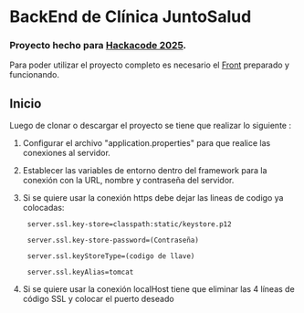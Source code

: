 # BackEnd de Clínica JuntoSalud

### Proyecto hecho para [Hackacode 2025](https://hackacode.todocodeacademy.com/).

Para poder utilizar el proyecto completo es necesario el [Front](https://github.com/avacco/hackaton-frontend) preparado y funcionando.

## Inicio

Luego de clonar o descargar el proyecto se tiene que realizar lo siguiente :

1) Configurar el archivo "application.properties" para que realice las conexiones al servidor.
2) Establecer las variables de entorno dentro del framework para la conexión con la URL, nombre y contraseña del servidor.
3) Si se quiere usar la conexión https debe dejar las lineas de codigo ya colocadas:

        server.ssl.key-store=classpath:static/keystore.p12

        server.ssl.key-store-password=(Contraseña)

        server.ssl.keyStoreType=(codigo de llave)

        server.ssl.keyAlias=tomcat

        
4) Si se quiere usar la conexión localHost tiene que eliminar las 4 líneas de código SSL y colocar el puerto deseado



    